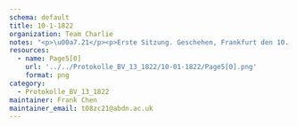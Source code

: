 ```yaml
---
schema: default
title: 10-1-1822
organization: Team Charlie
notes: "<p>\u00a7.21</p><p>Erste Sitzung. Geschehen, Frankfurt den 10. Januar 1822. In Gegenwart Von Seiten Oesterreichs: des Kaiserlich-Kf6niglichen wirklichen Geheimen Raths, He Grafen von Buol=Schauenstein; Von Seiten Preussens: des Kniglichen wirklichen geheimen Staats- und Cabin Ministers, Herrn Grafen von der Goltz; Von Seiten Baierns: des Kniglichen wirklichen Herrn Staatsraths, Freiherrn v. Aret Von Seiten Sachsens: des Kniglichen wirklichen Geheimen Raths, Herrn von Carlow Von Seiten Hannovers: des Kniglichen Geheimen Raths, Herrn von Hammerste Von Seiten Wfcrtembergs: des Kniglichen Herrn Staatsministers, Freiherrn Wangenheim</p>"
resources:
  - name: Page5[0]
    url: '../../Protokolle_BV_13_1822/10-01-1822/Page5[0].png'
    format: png
category:
  - Protokolle_BV_13_1822
maintainer: Frank Chen
maintainer_email: t08zc21@abdn.ac.uk
---
```

